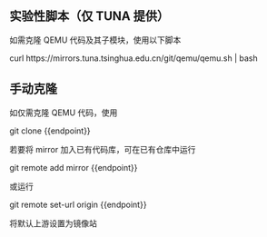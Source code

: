 ## 实验性脚本（仅 TUNA 提供）

如需克隆 QEMU 代码及其子模块，使用以下脚本

<tmpl z-lang="bash">
curl https://mirrors.tuna.tsinghua.edu.cn/git/qemu/qemu.sh | bash
</tmpl>

## 手动克隆

如仅需克隆 QEMU 代码，使用

<tmpl z-lang="bash">
git clone {{endpoint}}
</tmpl>

若要将 mirror 加入已有代码库，可在已有仓库中运行

<tmpl z-lang="bash">
git remote add mirror {{endpoint}}
</tmpl>

或运行

<tmpl z-lang="bash">
git remote set-url origin {{endpoint}}
</tmpl>

将默认上游设置为镜像站
